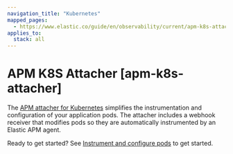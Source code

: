 ```yaml
---
navigation_title: "Kubernetes"
mapped_pages:
  - https://www.elastic.co/guide/en/observability/current/apm-k8s-attacher.html
applies_to:
  stack: all
---
```




# APM K8S Attacher [apm-k8s-attacher]


The [APM attacher for Kubernetes](asciidocalypse://docs/apm-k8s-attacher/docs/reference/ingestion-tools/apm-attacher/index.md) simplifies the instrumentation and configuration of your application pods. The attacher includes a webhook receiver that modifies pods so they are automatically instrumented by an Elastic APM agent.

Ready to get started? See [Instrument and configure pods](asciidocalypse://docs/apm-k8s-attacher/docs/reference/ingestion-tools/apm-attacher/apm-get-started-webhook.md) to get started.

